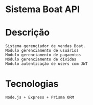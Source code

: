 # Sistema Boat API

# Descrição
    Sistema gerenciador de vendas Boat.
    Módulo gerenciamento de usuários 
    Módulo gerenciamento de pagaemtos
    Módulo gerenciamento de dívidas
    Módulo autenticação de users com JWT
    
# Tecnologias
    Node.js + Express + Prisma ORM 
